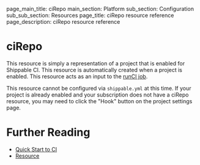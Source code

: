 page_main_title: ciRepo
main_section: Platform
sub_section: Configuration
sub_sub_section: Resources
page_title: ciRepo resource reference
page_description: ciRepo resource reference

# ciRepo
This resource is simply a representation of a project that is enabled for Shippable CI.  This resource is automatically created when a project is enabled.  This resource acts as an input to the [runCI job](/platform/workflow/job/runci/).

This resource cannot be configured via `shippable.yml` at this time. If your project is already enabled and your subscription does not have a ciRepo resource, you may need to click the "Hook" button on the project settings page.


# Further Reading
* [Quick Start to CI](/getting-started/ci-sample)
* [Resource](/platform/workflow/resource/overview)
